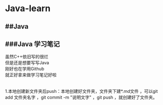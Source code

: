 # Java-learn
##Java<br>
------------
###Java 学习笔记
-----------------

虽然C++依旧写的很烂<br>
但是还是想要写写Java<br>
刚好也在学用Github<br>
就正好拿来做学习笔记好啦<br>
<br>
<br>
1.本地创建新文件夹后push：本地创建好文件夹，文件夹下建*.md文件
，可以git add 文件夹名字
，git commit -m "说明文字"
，git push
，就创建好了文件夹。
